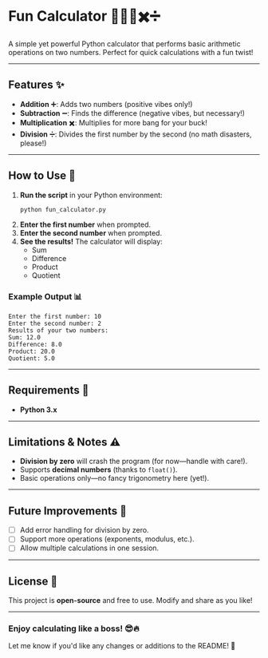 # **Fun Calculator** 🎲➕➖✖️➗  

A simple yet powerful Python calculator that performs basic arithmetic operations on two numbers. Perfect for quick calculations with a fun twist!  

---

## **Features** ✨  
- **Addition** ➕: Adds two numbers (positive vibes only!)  
- **Subtraction** ➖: Finds the difference (negative vibes, but necessary!)  
- **Multiplication** ✖️: Multiplies for more bang for your buck!  
- **Division** ➗: Divides the first number by the second (no math disasters, please!)  

---

## **How to Use** 🚀  
1. **Run the script** in your Python environment:  
   ```sh
   python fun_calculator.py
   ```
2. **Enter the first number** when prompted.  
3. **Enter the second number** when prompted.  
4. **See the results!** The calculator will display:  
   - Sum  
   - Difference  
   - Product  
   - Quotient  

### **Example Output** 📊  
```
Enter the first number: 10  
Enter the second number: 2  
Results of your two numbers:  
Sum: 12.0  
Difference: 8.0  
Product: 20.0  
Quotient: 5.0  
```

---

## **Requirements** 🔧  
- **Python 3.x**  

---

## **Limitations & Notes** ⚠️  
- **Division by zero** will crash the program (for now—handle with care!).  
- Supports **decimal numbers** (thanks to `float()`).  
- Basic operations only—no fancy trigonometry here (yet!).  

---

## **Future Improvements** 🔮  
- [ ] Add error handling for division by zero.  
- [ ] Support more operations (exponents, modulus, etc.).  
- [ ] Allow multiple calculations in one session.  

---

## **License** 📜  
This project is **open-source** and free to use. Modify and share as you like!  

---

### **Enjoy calculating like a boss!** 😎🔥  

Let me know if you'd like any changes or additions to the README! 🚀
